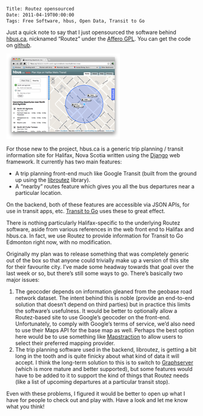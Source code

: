     Title: Routez opensourced
    Date: 2011-04-19T00:00:00
    Tags: Free Software, hbus, Open Data, Transit to Go


Just a quick note to say that I just opensourced the software behind [hbus.ca][1], nicknamed &#8220;Routez&#8221; under the [Affero GPL][2]. You can get the code on [github][3].

<a href="http://wrla.ch/blog/2011/04/routez-opensourced/hbus_shot_apr_2011/" rel="attachment wp-att-238"><img src="/files/2011/04/hbus_shot_apr_2011.png" alt="" title="hbus_shot_apr_2011" width="300" height="225" class="aligncenter size-full wp-image-238" /></a>

For those new to the project, hbus.ca is a generic trip planning / transit information site for Halifax, Nova Scotia written using the [Django][4] web framework. It currently has two main features:

  * A trip planning front-end much like Google Transit (built from the ground up using the [libroutez][5] library).
  * A &#8220;nearby&#8221; routes feature which gives you all the bus departures near a particular location.

On the backend, both of these features are accessible via JSON APIs, for use in transit apps, etc. [Transit to Go][6] uses these to great effect.

There is nothing particularly Halifax-specific to the underlying Routez software, aside from various references in the web front end to Halifax and hbus.ca. In fact, we use Routez to provide information for Transit to Go Edmonton right now, with no modification.

Originally my plan was to release something that was completely generic out of the box so that anyone could trivially make up a version of this site for their favourite city. I&#8217;ve made some headway towards that goal over the last week or so, but there&#8217;s still some ways to go. There&#8217;s basically two major issues:

1. The geocoder depends on information gleaned from the geobase road network dataset. The intent behind this is noble (provide an end-to-end solution that doesn&#8217;t depend on third parties) but in practice this limits the software&#8217;s usefulness. It would be better to optionally allow a Routez-based site to use Google&#8217;s geocoder on the front-end. Unfortunately, to comply with Google&#8217;s terms of service, we&#8217;d also need to use their Maps API for the base map as well. Perhaps the best option here would be to use something like [Mapstraction][7] to allow users to select their preferred mapping provider.  
2. The trip planning software used in the backend, libroutez, is getting a bit long in the tooth and is quite finicky about what kind of data it will accept. I think the long-term solution to this is to switch to [Graphserver][8] (which is more mature and better supported), but some features would have to be added to it to support the kind of things that Routez needs (like a list of upcoming departures at a particular transit stop).

Even with these problems, I figured it would be better to open up what I have for people to check out and play with. Have a look and let me know what you think!

 [1]: http://hbus.ca
 [2]: http://www.affero.org/oagpl.html
 [3]: http://github.com/wlach/routez
 [4]: http://www.django-project.com
 [5]: http://github.com/wlach/libroutez
 [6]: http://transittogo.mindsea.ca
 [7]: http://mapstraction.com
 [8]: http://graphserver.github.com/graphserver/
